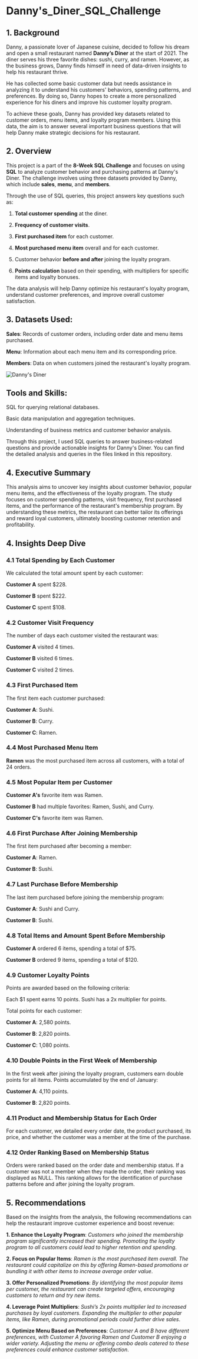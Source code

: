 # Danny's_Diner_SQL_Challenge

## 1. Background

Danny, a passionate lover of Japanese cuisine, decided to follow his dream and open a small restaurant named **Danny’s Diner** at the start of 2021. The diner serves his three favorite dishes: sushi, curry, and ramen. However, as the business grows, Danny finds himself in need of data-driven insights to help his restaurant thrive.

He has collected some basic customer data but needs assistance in analyzing it to understand his customers' behaviors, spending patterns, and preferences. By doing so, Danny hopes to create a more personalized experience for his diners and improve his customer loyalty program.

To achieve these goals, Danny has provided key datasets related to customer orders, menu items, and loyalty program members. Using this data, the aim is to answer several important business questions that will help Danny make strategic decisions for his restaurant.

## 2. Overview

This project is a part of the **8-Week SQL Challenge** and focuses on using **SQL** to analyze customer behavior and purchasing patterns at Danny's Diner. The challenge involves using three datasets provided by Danny, which include **sales**, **menu**, and **members**.

Through the use of SQL queries, this project answers key questions such as:

1. **Total customer spending** at the diner.
   
2. **Frequency of customer visits**.
   
3. **First purchased item** for each customer.

4. **Most purchased menu item** overall and for each customer.

5. Customer behavior **before and after** joining the loyalty program.
   
6. **Points calculation** based on their spending, with multipliers for specific items and loyalty bonuses.

The data analysis will help Danny optimize his restaurant's loyalty program, understand customer preferences, and improve overall customer satisfaction.

## 3. Datasets Used:
**Sales**: Records of customer orders, including order date and menu items purchased.

**Menu**: Information about each menu item and its corresponding price.

**Members**: Data on when customers joined the restaurant's loyalty program.

![Danny's Diner](https://github.com/user-attachments/assets/3cd4266f-162b-461b-a833-1c5f59ca4066)


## Tools and Skills:

SQL for querying relational databases.

Basic data manipulation and aggregation techniques.

Understanding of business metrics and customer behavior analysis.

Through this project, I used SQL queries to answer business-related questions and provide actionable insights for Danny's Diner. You can find the detailed analysis and queries in the files linked in this repository.


## 4. Executive Summary
This analysis aims to uncover key insights about customer behavior, popular menu items, and the effectiveness of the loyalty program. The study focuses on customer spending patterns, visit frequency, first purchased items, and the performance of the restaurant's membership program. By understanding these metrics, the restaurant can better tailor its offerings and reward loyal customers, ultimately boosting customer retention and profitability.

## 4. Insights Deep Dive

### 4.1 Total Spending by Each Customer

We calculated the total amount spent by each customer:

**Customer A** spent $228.

**Customer B** spent $222.

**Customer C** spent $108.

### 4.2 Customer Visit Frequency

The number of days each customer visited the restaurant was:

**Customer A** visited 4 times.

**Customer B** visited 6 times.

**Customer C** visited 2 times.

### 4.3 First Purchased Item

The first item each customer purchased:

**Customer A**: Sushi.

**Customer B**: Curry.

**Customer C**: Ramen.

### 4.4 Most Purchased Menu Item

**Ramen** was the most purchased item across all customers, with a total of 24 orders.

### 4.5 Most Popular Item per Customer

**Customer A's** favorite item was Ramen.

**Customer B** had multiple favorites: Ramen, Sushi, and Curry.

**Customer C's** favorite item was Ramen.

### 4.6 First Purchase After Joining Membership

The first item purchased after becoming a member:

**Customer A**: Ramen.

**Customer B**: Sushi.

### 4.7 Last Purchase Before Membership

The last item purchased before joining the membership program:

**Customer A**: Sushi and Curry.

**Customer B**: Sushi.

### 4.8 Total Items and Amount Spent Before Membership

**Customer A** ordered 6 items, spending a total of $75.

**Customer B** ordered 9 items, spending a total of $120.

### 4.9 Customer Loyalty Points

Points are awarded based on the following criteria:

Each $1 spent earns 10 points.
Sushi has a 2x multiplier for points.

Total points for each customer:

**Customer A**: 2,580 points.

**Customer B**: 2,820 points.

**Customer C**: 1,080 points.

### 4.10 Double Points in the First Week of Membership

In the first week after joining the loyalty program, customers earn double points for all items. Points accumulated by the end of January:

**Customer A**: 4,110 points.

**Customer B**: 2,820 points.

### 4.11 Product and Membership Status for Each Order

For each customer, we detailed every order date, the product purchased, its price, and whether the customer was a member at the time of the purchase.

### 4.12 Order Ranking Based on Membership Status

Orders were ranked based on the order date and membership status. If a customer was not a member when they made the order, their ranking was displayed as NULL. This ranking allows for the identification of purchase patterns before and after joining the loyalty program.

## 5. Recommendations

Based on the insights from the analysis, the following recommendations can help the restaurant improve customer experience and boost revenue:

**1. Enhance the Loyalty Program**: *Customers who joined the membership program significantly increased their spending. Promoting the loyalty program to all customers could lead to higher retention and spending*.

**2. Focus on Popular Items**: *Ramen is the most purchased item overall. The restaurant could capitalize on this by offering Ramen-based promotions or bundling it with other items to increase average order value*.

**3. Offer Personalized Promotions**: *By identifying the most popular items per customer, the restaurant can create targeted offers, encouraging customers to return and try new items*.

**4. Leverage Point Multipliers**: *Sushi’s 2x points multiplier led to increased purchases by loyal customers. Expanding the multiplier to other popular items, like Ramen, during promotional periods could further drive sales*.

**5. Optimize Menu Based on Preferences**: *Customer A and B have different preferences, with Customer A favoring Ramen and Customer B enjoying a wider variety. Adjusting the menu or offering combo deals catered to these preferences could enhance customer satisfaction*.











